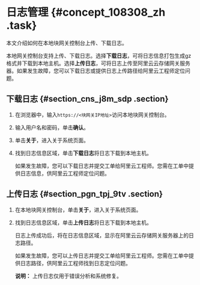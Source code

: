 # 日志管理 {#concept_108308_zh .task}

本文介绍如何在本地块网关控制台上传、下载日志。

本地网关控制台支持上传、下载日志。选择**下载日志**，可将日志信息打包生成gz格式并下载到本地主机。选择**上传日志**，可将日志上传至阿里云云存储网关服务器。如果发生故障，您可以下载日志或提供日志上传路径给阿里云工程师定位问题。

## 下载日志 {#section_cns_j8m_sdp .section}

1.  在浏览器中，输入`https://<块网关IP地址>`访问本地块网关控制台。
2.  输入用户名和密码，单击**确认**。
3.  单击**关于**，进入关于系统页面。
4.  找到日志信息区域，单击**下载日志**将日志下载到本地主机。 

    如果发生故障，您可以下载日志并提交工单给阿里云工程师。您需在工单中提供日志信息，供阿里云工程师定位问题。


## 上传日志 {#section_pgn_tpj_9tv .section}

1.  在本地块网关控制台，单击**关于**，进入关于系统页面。
2.  找到日志信息区域，单击**上传日志**将日志下载到本地主机。 

    日志上传成功后，将在日志信息区域，显示在阿里云云存储网关服务器上的日志路径。

    如果发生故障，您可以上传日志并提交工单给阿里云工程师。您需在工单中提供日志路径，供阿里云工程师找到日志定位问题。

    **说明：** 上传日志仅用于错误分析和系统修复。


